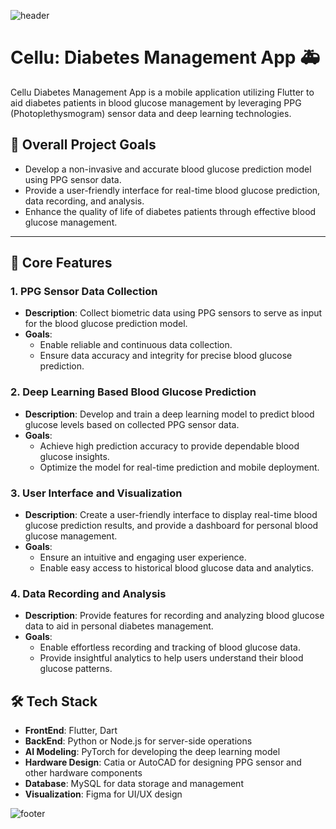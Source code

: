 ![header](https://capsule-render.vercel.app/api?type=waving&color=auto&height=100&section=header&fontSize=90)

# Cellu: Diabetes Management App :ambulance:

Cellu Diabetes Management App is a mobile application utilizing Flutter to aid diabetes patients in
blood glucose management by leveraging PPG (Photoplethysmogram) sensor data and deep learning
technologies.

## 🎯 Overall Project Goals

- Develop a non-invasive and accurate blood glucose prediction model using PPG sensor data.
- Provide a user-friendly interface for real-time blood glucose prediction, data recording, and
  analysis.
- Enhance the quality of life of diabetes patients through effective blood glucose management.

---

## 📂 Core Features

### 1. PPG Sensor Data Collection

- **Description**: Collect biometric data using PPG sensors to serve as input for the blood glucose
  prediction model.
- **Goals**:
    - Enable reliable and continuous data collection.
    - Ensure data accuracy and integrity for precise blood glucose prediction.

### 2. Deep Learning Based Blood Glucose Prediction

- **Description**: Develop and train a deep learning model to predict blood glucose levels based on
  collected PPG sensor data.
- **Goals**:
    - Achieve high prediction accuracy to provide dependable blood glucose insights.
    - Optimize the model for real-time prediction and mobile deployment.

### 3. User Interface and Visualization

- **Description**: Create a user-friendly interface to display real-time blood glucose prediction
  results, and provide a dashboard for personal blood glucose management.
- **Goals**:
    - Ensure an intuitive and engaging user experience.
    - Enable easy access to historical blood glucose data and analytics.

### 4. Data Recording and Analysis

- **Description**: Provide features for recording and analyzing blood glucose data to aid in
  personal diabetes management.
- **Goals**:
    - Enable effortless recording and tracking of blood glucose data.
    - Provide insightful analytics to help users understand their blood glucose patterns.

## 🛠 Tech Stack

- **FrontEnd**: Flutter, Dart
- **BackEnd**: Python or Node.js for server-side operations
- **AI Modeling**: PyTorch for developing the deep learning model
- **Hardware Design**: Catia or AutoCAD for designing PPG sensor and other hardware components
- **Database**: MySQL for data storage and management
- **Visualization**: Figma for UI/UX design

![footer](https://capsule-render.vercel.app/api?type=waving&color=auto&height=150&section=footer&fontSize=90)
